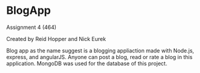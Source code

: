 # BlogApp
Assignment 4 (464)

Created by Reid Hopper and Nick Eurek

Blog app as the name suggest is a blogging appliaction made with Node.js, express, and angularJS. Anyone can post a blog, read or rate a blog in this application. MongoDB was used for the database of this project. 
